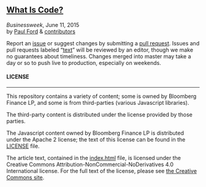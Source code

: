 ## [What Is Code?](http://www.bloomberg.com/whatiscode)
*Businessweek*, June 11, 2015  
by [Paul Ford](https://twitter.com/ftrain) & [contributors](https://makerba.se/p/15js4s/whatiscode)

Report an [issue](https://github.com/BloombergMedia/whatiscode/issues) or suggest changes by submitting a [pull request](https://github.com/BloombergMedia/whatiscode/pulls). Issues and pull requests labeled “[text](https://github.com/BloombergMedia/whatiscode/labels/text)” will be reviewed by an editor, though we make no guarantees about timeliness. Changes merged into master may take a day or so to push live to production, especially on weekends.

#### LICENSE
---
This repository contains a variety of content; some is owned by Bloomberg Finance LP, and some is from third-parties (various Javascript libraries).

The third-party content is distributed under the license provided by those parties.

The Javascript content owned by Bloomberg Finance LP is distributed under the Apache 2 license; the text of this license can be found in the [LICENSE](https://github.com/BloombergMedia/whatiscode/blob/master/LICENSE) file.

The article text, contained in the [index.html](https://github.com/BloombergMedia/whatiscode/blob/master/index.html) file, is licensed under the Creative Commons Attribution-NonCommercial-NoDerivatives 4.0 International license. For the full text of the license, please see [the Creative Commons site](https://creativecommons.org/licenses/by-nc-nd/4.0/).

